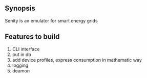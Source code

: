 ## Synopsis

Senity is an emulator for smart energy grids 


## Features to build
1. CLI interface
2. put in db
3. add device profiles, express consumption in mathematic way
4. logging
5. deamon
